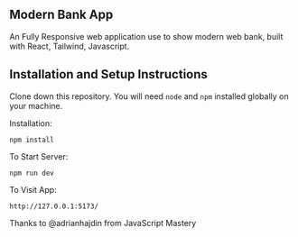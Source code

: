 ## Modern Bank App

An Fully Responsive web application use to show modern web bank, built with React, Tailwind, Javascript.

## Installation and Setup Instructions 

Clone down this repository. You will need `node` and `npm` installed globally on your machine.  

Installation:

`npm install`    

To Start Server:

`npm run dev`  

To Visit App:

`http://127.0.0.1:5173/`  

Thanks to @adrianhajdin from JavaScript Mastery 
